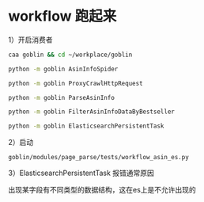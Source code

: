 # workflow 跑起来

1）开启消费者
```bash
caa goblin && cd ~/workplace/goblin

python -m goblin AsinInfoSpider

python -m goblin ProxyCrawlHttpRequest

python -m goblin ParseAsinInfo

python -m goblin FilterAsinInfoDataByBestseller

python -m goblin ElasticsearchPersistentTask
```


2）启动
```
goblin/modules/page_parse/tests/workflow_asin_es.py
```


3）ElasticsearchPersistentTask 报错通常原因

出现某字段有不同类型的数据结构，这在es上是不允许出现的